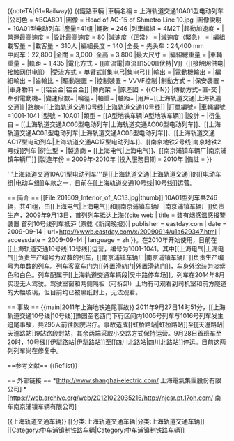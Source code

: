 {{noteTA|G1=Railway}}
{{鐵路車輛
|車輛名稱 = 上海轨道交通10A01型电动列车
|公司色 = #BCA8D1
|圖像 = Head of AC-15 of Shmetro Line 10.jpg
|圖像說明 = 10A01型电动列车
|產量=41组
|輛數 = 246
|列車編組 = 4M2T
|起動加速度 = 
|營運最高速度 = 
|設計最高速度 = 80
|減速度（正常） = 
|減速度（緊急） = 
|編組載客量 = 
|載客量 = 310人
|編組長度 = 140
|全長 = 先头车：24,400 mm<br/>中间车：22,800
|全闊 = 3,000
|全高 = 3,800
|最大尺寸 = 
|編組總重量 = 
|車輛重量 = 
|軌距 = 1,435
|電化方式 = [[直流電|直流]]1500[[伏特|V]]（[[接触网供电|接触网供电]]）
|受流方式 = 单臂式[[集电弓|集电弓]]
|輸出 = 
|電動機輸出 = 
|編組輸出 = 
|齒輪比 = 
|驅動裝置 =
|控制裝置 = VVVF控制
|制動方式 = 
|保安裝置 = 
|車身物料 = [[铝合金|铝合金]]
|轉向架 =
|原產國 = {{CHN}}
|傳動方式=直-交
|牽引電動機=
|變速段數=
|輪徑=
|軸重=
|軸距=
|用戶=[[上海轨道交通|上海轨道交通]]
|路線=[[上海轨道交通10号线|上海轨道交通10号线]]
|訂單編號=
|車輛編號=1001-1041
|型號 = 10A01
|類型 = [[A型地铁车辆|A型地铁车辆]]
|設計 = 
|衍生自 = [[上海轨道交通AC06型电动列车|上海轨道交通AC06型电动列车]]、[[上海轨道交通AC08型电动列车|上海轨道交通AC08型电动列车]]、[[上海轨道交通AC17型电动列车|上海轨道交通AC17型电动列车]]、[[南京地铁2号线|南京地铁2号线]]列车
|衍生型 = 
|製造商 = [[上海电气|上海电气]]、[[南京浦镇车辆厂|南京浦镇车辆厂]]
|製造年份 = 2009年-2010年
|投入服務日期 = 2010年
|備註 =
}}

'''上海轨道交通10A01型电动列车'''是[[上海轨道交通|上海轨道交通]]的[[电动车组|电动车组]]车款之一，目前在[[上海轨道交通10号线|10号线]]运营。

== 简介 ==
[[File:201609_Interior_of_AC13.jpg|thumb]]
10A01型列车共246辆，共41组，由[[上海电气|上海电气]]和[[南京浦镇车辆厂|南京浦镇车辆厂]]负责生产，2009年9月13日，首列列车抵达上海<ref>{{cite web | title = 装有烟感温感报警装置 首列10号线列车抵沪 (原载《新闻晚报》)| publisher = eastday.com | date = 2009-09-14 | url=http://xwwb.eastday.com/x/20090914/u1a629347.html | accessdate = 2009-09-14 | language = zh }}</ref>。在2010年开始使用，目前在[[上海轨道交通10号线|10号线]]运营，编号为1001-1041。其中[[上海电气|上海电气]]负责生产编号为双数的列车，[[南京浦镇车辆厂|南京浦镇车辆厂]]负责生产编号为单数的列车。列车客室车门为[[外置滑轨门|外置滑轨门]]，车身外涂装为淡紫色和白色。列车配属于[[上海轨道交通车辆段|吴中路停车场]]。列车在2014年8月实现无人驾驶。驾驶室窗和两侧隔板（可拆卸）上均有可观看到司机室和前方隧道的大幅玻璃，但目前均已被黑纸封上，无法观看。

== 事故 ==
{{main|2011年上海地铁追尾事故}}
2011年9月27日14时51分，[[上海轨道交通10号线|10号线]]豫园至老西门下行区间内1005号列车与1016号列车发生追尾事故，共295人前往医院治疗。事故造成[[虹桥路站|虹桥路站]]至[[天潼路站|天潼路站]]9站路段封站，其余两端采取小交路方式保持运营。9月28日首班车至20时，10号线[[伊犁路站|伊犁路站]]至[[四川北路站|四川北路站]]停运。目前这两列列车尚在修复中。

==参考文献==
{{Reflist}}

== 外部链接 ==
*[http://www.shanghai-electric.com/ 上海電氣集團股份有限公司]
*[https://web.archive.org/web/20121022035216/http://njcsr.pt.17oh.com/ 南车南京浦镇车辆有限公司]

{{上海轨道交通车辆}}
[[分类:上海轨道交通车辆|分类:上海轨道交通车辆]]
[[Category:中车浦镇制铁路车辆|Category:中车浦镇制铁路车辆]]